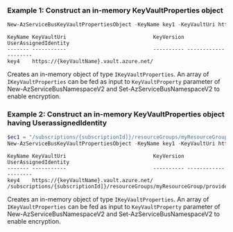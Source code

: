 ### Example 1: Construct an in-memory KeyVaultProperties object
```powershell
New-AzServiceBusKeyVaultPropertiesObject -KeyName key1 -KeyVaultUri https://{keyVaultName}.vault.azure.net/
```
```Output
KeyName KeyVaultUri                            KeyVersion UserAssignedIdentity
------- -----------                            ---------- --------------------
key4    https://{keyVaultName}.vault.azure.net/
```
Creates an in-memory object of type `IKeyVaultProperties`. An array of `IKeyVaultProperties` can be fed as 
input to `KeyVaultProperty` parameter of New-AzServiceBusNamespaceV2 and Set-AzServiceBusNamespaceV2 to enable encryption.

### Example 2: Construct an in-memory KeyVaultProperties object having UserassignedIdentity
```powershell
$ec1 = "/subscriptions/{subscriptionId]}/resourceGroups/myResourceGroup/providers/Microsoft.ManagedIdentity/userAssignedIdentities/myFirstIdentity"
New-AzServiceBusKeyVaultPropertiesObject -KeyName key1 -KeyVaultUri https://{keyVaultName}.vault.azure.net/ -UserAssignedIdentity $ec1
```
```Output
KeyName KeyVaultUri                            KeyVersion UserAssignedIdentity
------- -----------                            ---------- --------------------
key4    https://{keyVaultName}.vault.azure.net/           /subscriptions/{subscriptionId]}/resourceGroups/myResourceGroup/providers/Microsoft.ManagedIdentity/userAssignedIdentities/myFirstIdentity
```
Creates an in-memory object of type `IKeyVaultProperties`. An array of `IKeyVaultProperties` can be fed as 
input to `KeyVaultProperty` parameter of New-AzServiceBusNamespaceV2 and Set-AzServiceBusNamespaceV2 to enable encryption.

